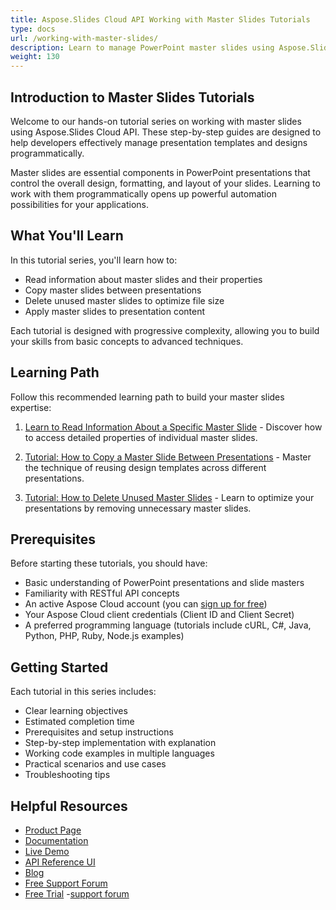 ```yaml
---
title: Aspose.Slides Cloud API Working with Master Slides Tutorials
type: docs
url: /working-with-master-slides/
description: Learn to manage PowerPoint master slides using Aspose.Slides Cloud API with step-by-step tutorials on reading, copying, deleting, and applying slide masters.
weight: 130
---
```


## Introduction to Master Slides Tutorials

Welcome to our hands-on tutorial series on working with master slides using Aspose.Slides Cloud API. These step-by-step guides are designed to help developers effectively manage presentation templates and designs programmatically.

Master slides are essential components in PowerPoint presentations that control the overall design, formatting, and layout of your slides. Learning to work with them programmatically opens up powerful automation possibilities for your applications.

## What You'll Learn

In this tutorial series, you'll learn how to:

- Read information about master slides and their properties
- Copy master slides between presentations
- Delete unused master slides to optimize file size
- Apply master slides to presentation content

Each tutorial is designed with progressive complexity, allowing you to build your skills from basic concepts to advanced techniques.

## Learning Path

Follow this recommended learning path to build your master slides expertise:


1. [Learn to Read Information About a Specific Master Slide](/working-with-master-slides/read-information-about-a-master-slide/) - Discover how to access detailed properties of individual master slides.

2. [Tutorial: How to Copy a Master Slide Between Presentations](/working-with-master-slides/copy-a-master-slide/) - Master the technique of reusing design templates across different presentations.

3. [Tutorial: How to Delete Unused Master Slides](/working-with-master-slides/delete-unused-master-slides/) - Learn to optimize your presentations by removing unnecessary master slides.

## Prerequisites

Before starting these tutorials, you should have:

- Basic understanding of PowerPoint presentations and slide masters
- Familiarity with RESTful API concepts
- An active Aspose Cloud account (you can [sign up for free](https://dashboard.aspose.cloud/#/apps))
- Your Aspose Cloud client credentials (Client ID and Client Secret)
- A preferred programming language (tutorials include cURL, C#, Java, Python, PHP, Ruby, Node.js examples)

## Getting Started

Each tutorial in this series includes:

- Clear learning objectives
- Estimated completion time
- Prerequisites and setup instructions
- Step-by-step implementation with explanation
- Working code examples in multiple languages
- Practical scenarios and use cases
- Troubleshooting tips

## Helpful Resources

- [Product Page](https://products.aspose.cloud/slides/)
- [Documentation](https://docs.aspose.cloud/slides/)
- [Live Demo](https://products.aspose.app/slides/family)
- [API Reference UI](https://reference.aspose.cloud/slides/)
- [Blog](https://blog.aspose.cloud/category/slides/)
- [Free Support Forum](https://forum.aspose.cloud/c/slides/15)
- [Free Trial](https://dashboard.aspose.cloud/#/apps)
-[support forum](https://forum.aspose.cloud/c/slides/15)
